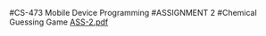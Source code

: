 #CS-473 Mobile Device Programming
#ASSIGNMENT 2
#Chemical Guessing Game
[ASS-2.pdf](..%2F..%2FASS-2.pdf)